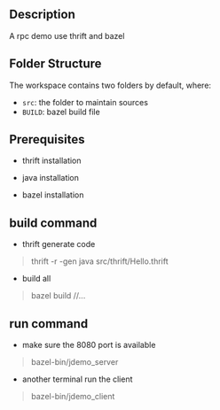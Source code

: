 ## Description

A rpc demo use thrift and bazel

## Folder Structure

The workspace contains two folders by default, where:

- `src`: the folder to maintain sources
- `BUILD`: bazel build file

## Prerequisites

- thrift installation

- java installation

- bazel installation

## build command

- thrift generate code

> thrift -r -gen java src/thrift/Hello.thrift

- build all

> bazel build //...

## run command

- make sure the 8080 port is available

> bazel-bin/jdemo_server

- another terminal run the client

> bazel-bin/jdemo_client
